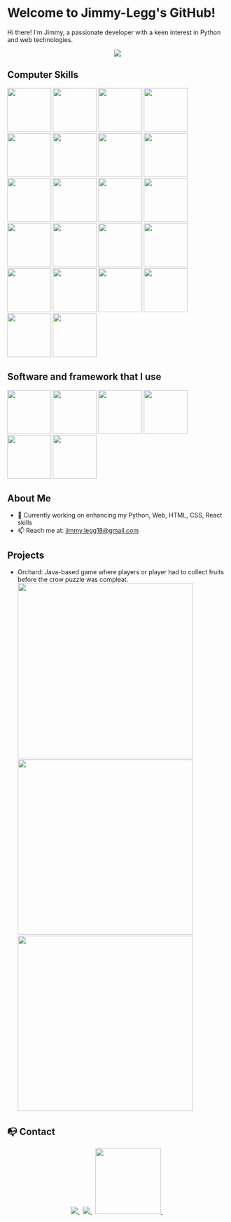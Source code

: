 # Welcome to Jimmy-Legg's GitHub!
Hi there! I'm Jimmy, a passionate developer with a keen interest in Python and web technologies.

<p align="center">
	<a target="_blank" href="http://jimmylegg.atwebpages.com/" target="_blank"><img src="https://i.ibb.co/HHqphC4/o.png"></a>
</p>

## Computer Skills
<div>
<a href="https://developer.mozilla.org/en-US/docs/Web/HTML" target="_blank"><img src="https://cdn.jsdelivr.net/gh/devicons/devicon@latest/icons/html5/html5-original.svg" width="100px" /></a>
<a href="https://developer.mozilla.org/en-US/docs/Web/CSS" target="_blank"><img src="https://cdn.jsdelivr.net/gh/devicons/devicon@latest/icons/css3/css3-original.svg" width="100px"/></a>
<a href="https://developer.mozilla.org/en-US/docs/Web/JavaScript" target="_blank"><img src="https://cdn.jsdelivr.net/gh/devicons/devicon@latest/icons/javascript/javascript-original.svg" width="100px"/></a>
<a href="https://react.dev/learn" target="_blank"><img src="https://cdn.jsdelivr.net/gh/devicons/devicon@latest/icons/react/react-original-wordmark.svg" width="100px"/></a>
<a href="https://nodejs.org/en/docs/" target="_blank"><img src="https://cdn.jsdelivr.net/gh/devicons/devicon@latest/icons/nodejs/nodejs-original.svg" width="100px" /></a>
<a href="https://docs.python.org/3/" target="_blank"><img src="https://cdn.jsdelivr.net/gh/devicons/devicon@latest/icons/python/python-original-wordmark.svg" width="100px"/></a>
<a href="https://docs.oracle.com/en/java/" target="_blank"><img src="https://cdn.jsdelivr.net/gh/devicons/devicon@latest/icons/java/java-original-wordmark.svg" width="100px"/></a>          
<a href="https://www.php.net/docs.php" target="_blank"><img src="https://cdn.jsdelivr.net/gh/devicons/devicon@latest/icons/php/php-original.svg"  width="100px" /></a>
<a href="https://en.cppreference.com/w/cpp" target="_blank"><img src="https://cdn.jsdelivr.net/gh/devicons/devicon@latest/icons/cplusplus/cplusplus-original.svg"  width="100px"/></a>
<a href="https://en.cppreference.com/w/c" target="_blank"><img src="https://cdn.jsdelivr.net/gh/devicons/devicon@latest/icons/c/c-original.svg" width="100px"/></a>
<a href="https://docs.microsoft.com/en-us/dotnet/csharp/" target="_blank"><img src="https://cdn.jsdelivr.net/gh/devicons/devicon@latest/icons/csharp/csharp-original.svg" width="100px"/></a>
<a href="https://www.gnu.org/software/bash/manual/bash.html" target="_blank"><img src="https://cdn.jsdelivr.net/gh/devicons/devicon@latest/icons/bash/bash-original.svg" width="100px" /></a>
<a href="https://docs.docker.com/" target="_blank"><img src="https://cdn.jsdelivr.net/gh/devicons/devicon@latest/icons/docker/docker-original.svg" width="100px"/></a>
<a href="https://developer.android.com/docs" target="_blank"><img src="https://cdn.jsdelivr.net/gh/devicons/devicon@latest/icons/android/android-plain-wordmark.svg"  width="100px" /></a>
<a href="https://developer.android.com/jetpack/compose/documentation" target="_blank"><img src="https://cdn.jsdelivr.net/gh/devicons/devicon@latest/icons/jetpackcompose/jetpackcompose-original.svg" width="100px" /></a>
<a href="https://www.kernel.org/doc/html/latest/" target="_blank"><img src="https://cdn.jsdelivr.net/gh/devicons/devicon@latest/icons/linux/linux-original.svg" width="100px"/></a>
<a href="https://mariadb.com/kb/en/documentation/" target="_blank"><img src="https://cdn.jsdelivr.net/gh/devicons/devicon@latest/icons/mariadb/mariadb-original-wordmark.svg" width="100px" /></a>
<a href="https://docs.microsoft.com/en-us/sql/sql-server/" target="_blank"><img src="https://cdn.jsdelivr.net/gh/devicons/devicon@latest/icons/microsoftsqlserver/microsoftsqlserver-plain-wordmark.svg" width="100px"/></a>
<a href="https://dev.mysql.com/doc/" target="_blank"><img src="https://cdn.jsdelivr.net/gh/devicons/devicon@latest/icons/mysql/mysql-original-wordmark.svg"  width="100px"/></a>
<a href="https://www.postgresql.org/docs/" target="_blank"><img src="https://cdn.jsdelivr.net/gh/devicons/devicon@latest/icons/postgresql/postgresql-original-wordmark.svg" width="100px"/></a>
<a href="https://git-scm.com/doc" target="_blank"><img src="https://cdn.jsdelivr.net/gh/devicons/devicon@latest/icons/git/git-original-wordmark.svg" width="100px" /></a>
<a href="https://www.rust-lang.org/learn" target="_blank"><img src="https://cdn.jsdelivr.net/gh/devicons/devicon@latest/icons/rust/rust-original.svg" width="100px"/></a>






</div>

## Software and framework that I use
<div>
<a href="https://code.visualstudio.com/docs" target="_blank"><img src="https://cdn.jsdelivr.net/gh/devicons/devicon@latest/icons/vscode/vscode-original.svg" width="100px"/></a>
<a href="https://docs.microsoft.com/en-us/visualstudio/" target="_blank"><img src="https://cdn.jsdelivr.net/gh/devicons/devicon@latest/icons/visualstudio/visualstudio-original.svg" width="100px"/></a>
<a href="https://docs.github.com/en" target="_blank"><img src="https://cdn.jsdelivr.net/gh/devicons/devicon@latest/icons/github/github-original-wordmark.svg" width="100px" /></a>
<a href="https://www.blender.org" target="_blank"><img src="https://cdn.jsdelivr.net/gh/devicons/devicon@latest/icons/blender/blender-original.svg" width="100px"/></a>
<a href="https://developer.android.com/studio/intro" target="_blank"><img src="https://cdn.jsdelivr.net/gh/devicons/devicon@latest/icons/androidstudio/androidstudio-original.svg" width="100px" /></a>
<a href="https://docs.microsoft.com/en-us/azure/azure-sql/database/" target="_blank"><img src="https://cdn.jsdelivr.net/gh/devicons/devicon@latest/icons/azuresqldatabase/azuresqldatabase-original.svg" width="100px"/></a>
</div>

## About Me
- 🌱 Currently working on enhancing my Python, Web, HTML, CSS, React skills
- 📫 Reach me at: jimmy.legg18@gmail.com



## Projects
- Orchard: Java-based game where players or player had to collect fruits before the crow puzzle was compleat.
  <br>
  <img src="https://i.ibb.co/ZJ2H7VD/Image1.png" width="400px">
  <img src="https://i.ibb.co/ch4b3tt/Image2.png" width="400px">
  <img src="https://i.ibb.co/1sGLDy2/Image3.png" width="400px">

## 📭 Contact

<p align="center">
	<a href="https://www.linkedin.com/in/jimmy-legg-521623271/" target=”_blank>
		<img src="https://img.shields.io/badge/-LINKEDIN-0077B5?style=for-the-badge&logo=linkedin&logoColor=white">
	</a>
	<span>&nbsp;</span>
	<a href="mailto:jimmy.legg18@gmail.com" target=”_blank”>
		<img src="https://img.shields.io/badge/-GMAIL-D14836?style=for-the-badge&logo=gmail&logoColor=white">
	</a>
	<span>&nbsp;</span>
	<a href="http://jimmylegg.atwebpages.com/" target=”_blank”>
		<img src="https://cdn.discordapp.com/attachments/857359263184846869/1183720329655353383/Banniere_Reddit_Texte_Gras_Noir_et_Violet_1.png?ex=65895c77&is=6576e777&hm=16af799b69578ff76269c20b152aff052c4b21d05c3eac6f666ce3f46d91e4e3&" width="150px">
	</a>
    <span>&nbsp;</span>
</p>
